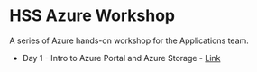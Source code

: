 # HSS Azure Workshop

A series of Azure hands-on workshop for the Applications team.
- Day 1 - Intro to Azure Portal and Azure Storage - [Link](https://github.com/patcty/hssazureworkshop/tree/main/Day1)
